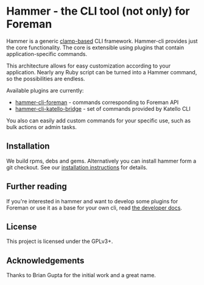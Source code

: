 Hammer - the CLI tool (not only) for Foreman
============================================


Hammer is a generic [clamp-based](https://github.com/mdub/clamp) CLI framework.
Hammer-cli provides just the core functionality. The core is extensible using plugins that contain application-specific commands.

This architecture allows for easy customization according to your application. Nearly any Ruby script can be turned into a Hammer command, so the possibilities are endless.

Available plugins are currently:
  - [hammer-cli-foreman](https://github.com/theforeman/hammer-cli-foreman)  - commands corresponding to Foreman API
  - [hammer-cli-katello-bridge](https://github.com/theforeman/hammer-cli-katello-bridge) - set of commands provided by Katello CLI

You also can easily add custom commands for your specific use, such as bulk actions or admin tasks.


Installation
------------
We build rpms, debs and gems. Alternatively you can install hammer form a git checkout. See our [installation instructions](doc/installation.md#installation) for details.


Further reading
---------------
If you're interested in hammer and want to develop some plugins for Foreman
or use it as a base for your own cli, read
[the developer docs](doc/developer_docs.md#hammer-development-docs).

License
-------

This project is licensed under the GPLv3+.


Acknowledgements
----------------

Thanks to Brian Gupta for the initial work and a great name.
